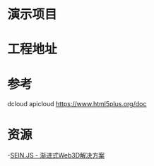 # 演示项目

# 工程地址

# 参考
dcloud apicloud https://www.html5plus.org/doc

# 资源
-[SEIN.JS - 渐进式Web3D解决方案](https://github.com/hiloteam/Sein.js)
